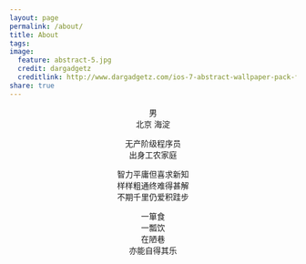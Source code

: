 ```yaml
---
layout: page
permalink: /about/
title: About
tags: 
image:
  feature: abstract-5.jpg
  credit: dargadgetz
  creditlink: http://www.dargadgetz.com/ios-7-abstract-wallpaper-pack-for-iphone-5-and-ipod-touch-retina/
share: true
---
```



<div style="text-align: center;">
<p>
	男
	<br/>北京 海淀
</p>
<p>
	无产阶级程序员
	<br/>出身工农家庭
</p>
<p>
	智力平庸但喜求新知
	<br/>样样粗通终难得甚解
	<br/>不期千里仍爱积跬步
</p>
<p>
	一箪食
	<br/>一瓢饮
	<br/>在陋巷
	<br/>亦能自得其乐
</p>
</div>
